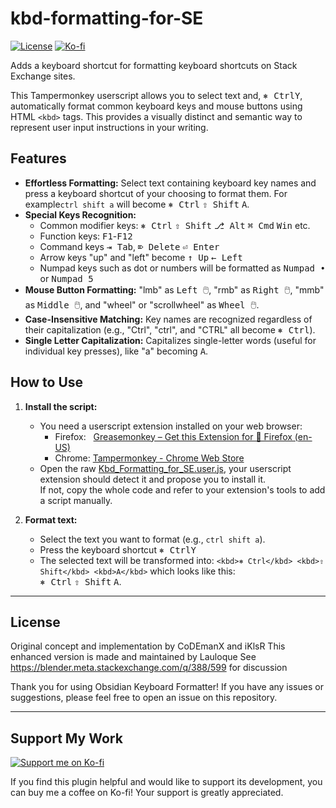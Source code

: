 # kbd-formatting-for-SE

[![License](https://img.shields.io/badge/License-MIT-blue?style=for-the-badge&labelColor=555555)](LICENSE)
[![Ko-fi](https://img.shields.io/badge/Support-Ko--fi-FF5E5B?style=for-the-badge&logo=ko-fi&logoColor=white)](https://ko-fi.com/lauloque)

Adds a keyboard shortcut for formatting keyboard shortcuts on Stack Exchange sites.

This Tampermonkey userscript allows you to select text and, <kbd>&#9096; Ctrl</kbd><kbd>Y</kbd>, automatically format common keyboard keys and mouse buttons using HTML `<kbd>` tags. This provides a visually distinct and semantic way to represent user input instructions in your writing.

## Features

- **Effortless Formatting:** Select text containing keyboard key names and press a keyboard shortcut of your choosing  to format them. For example`ctrl shift a` will become <kbd>⎈ Ctrl</kbd> <kbd>⇧ Shift</kbd> <kbd>A</kbd>.
- **Special Keys Recognition:**
  - Common modifier keys: <kbd>&#9096; Ctrl</kbd> <kbd>&#8679; Shift</kbd> <kbd>&#9095; Alt</kbd> <kbd>&#8984; Cmd</kbd> <kbd>Win</kbd> etc.
  - Function keys: <kbd>F1</kbd>-<kbd>F12</kbd>
  - Command keys <kbd>⇥ Tab</kbd>, <kbd>⌦ Delete</kbd> <kbd>⏎ Enter</kbd>
  - Arrow keys "up" and "left" become <kbd>↑ Up</kbd> <kbd>← Left</kbd>
  - Numpad keys such as dot or numbers will be formatted as <kbd>Numpad&nbsp;•</kbd> or <kbd>Numpad&nbsp;5</kbd>
- **Mouse Button Formatting:** "lmb" as <kbd>Left 🖱️</kbd>, "rmb" as <kbd>Right 🖱️</kbd>, "mmb" as <kbd>Middle 🖱️</kbd>, and "wheel" or "scrollwheel" as <kbd>Wheel 🖱️</kbd>.
- **Case-Insensitive Matching:** Key names are recognized regardless of their capitalization (e.g., "Ctrl", "ctrl", and "CTRL" all become <kbd>⎈ Ctrl</kbd>).
- **Single Letter Capitalization:** Capitalizes single-letter words (useful for individual key presses), like "a" becoming <kbd>A</kbd>.

## How to Use

1. **Install the script:**
   
   - You need a userscript extension installed on your web browser:
     - Firefox:   [Greasemonkey – Get this Extension for 🦊 Firefox (en-US)](https://addons.mozilla.org/en-US/firefox/addon/greasemonkey/)
     - Chrome: [Tampermonkey - Chrome Web Store](https://chromewebstore.google.com/detail/tampermonkey/dhdgffkkebhmkfjojejmpbldmpobfkfo)
   - Open the raw [Kbd_Formatting_for_SE.user.js](https://github.com/Lauloque/kbd-formatting-for-SE/raw/refs/heads/main/Kbd_Formatting_for_SE.user.js), your userscript extension should detect it and propose you to install it.  
       If not, copy the whole code and refer to your extension's tools to add a script manually.

2. **Format text:**
   
   - Select the text you want to format (e.g., `ctrl shift a`).
   - Press the keyboard shortcut <kbd>&#9096; Ctrl</kbd><kbd>Y</kbd>
   - The selected text will be transformed into: `<kbd>⎈ Ctrl</kbd> <kbd>⇧ Shift</kbd> <kbd>A</kbd>` which looks like this:  
     <kbd>⎈ Ctrl</kbd> <kbd>⇧ Shift</kbd> <kbd>A</kbd>.

---

## License

Original concept and implementation by CoDEmanX and iKlsR
This enhanced version is made and maintained by Lauloque
See https://blender.meta.stackexchange.com/q/388/599 for discussion

Thank you for using Obsidian Keyboard Formatter! If you have any issues or suggestions, please feel free to open an issue on this repository.

---

## Support My Work

[![Support me on Ko-fi](https://img.shields.io/badge/Support-Ko--fi-FF5E5B?style=for-the-badge&logo=ko-fi&logoColor=white)](https://ko-fi.com/lauloque)

If you find this plugin helpful and would like to support its development, you can buy me a coffee on Ko-fi! Your support is greatly appreciated.
